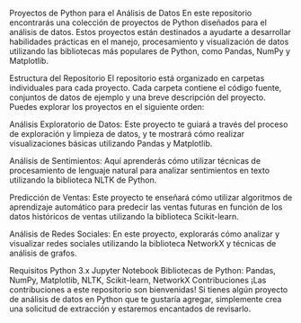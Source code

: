 Proyectos de Python para el Análisis de Datos
En este repositorio encontrarás una colección de proyectos de Python diseñados para el análisis de datos. Estos proyectos están destinados a ayudarte a desarrollar habilidades prácticas en el manejo, procesamiento y visualización de datos utilizando las bibliotecas más populares de Python, como Pandas, NumPy y Matplotlib.

Estructura del Repositorio
El repositorio está organizado en carpetas individuales para cada proyecto. Cada carpeta contiene el código fuente, conjuntos de datos de ejemplo y una breve descripción del proyecto. Puedes explorar los proyectos en el siguiente orden:

Análisis Exploratorio de Datos: Este proyecto te guiará a través del proceso de exploración y limpieza de datos, y te mostrará cómo realizar visualizaciones básicas utilizando Pandas y Matplotlib.

Análisis de Sentimientos: Aquí aprenderás cómo utilizar técnicas de procesamiento de lenguaje natural para analizar sentimientos en texto utilizando la biblioteca NLTK de Python.

Predicción de Ventas: Este proyecto te enseñará cómo utilizar algoritmos de aprendizaje automático para predecir las ventas futuras en función de los datos históricos de ventas utilizando la biblioteca Scikit-learn.

Análisis de Redes Sociales: En este proyecto, explorarás cómo analizar y visualizar redes sociales utilizando la biblioteca NetworkX y técnicas de análisis de grafos.

Requisitos
Python 3.x
Jupyter Notebook
Bibliotecas de Python: Pandas, NumPy, Matplotlib, NLTK, Scikit-learn, NetworkX
Contribuciones
¡Las contribuciones a este repositorio son bienvenidas! Si tienes algún proyecto de análisis de datos en Python que te gustaría agregar, simplemente crea una solicitud de extracción y estaremos encantados de revisarlo.
